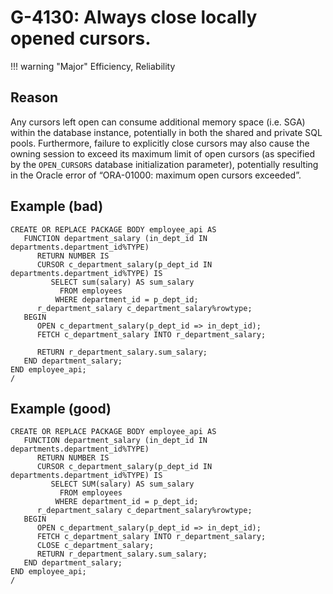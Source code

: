 # G-4130: Always close locally opened cursors.

!!! warning "Major"
    Efficiency, Reliability

## Reason

Any cursors left open can consume additional memory space (i.e. SGA) within the database instance, potentially in both the shared and private SQL pools. Furthermore, failure to explicitly close cursors may also cause the owning session to exceed its maximum limit of open cursors (as specified by the `OPEN_CURSORS` database initialization parameter), potentially resulting in the Oracle error of “ORA-01000: maximum open cursors exceeded”. 

## Example (bad)

```
CREATE OR REPLACE PACKAGE BODY employee_api AS
   FUNCTION department_salary (in_dept_id IN departments.department_id%TYPE)
      RETURN NUMBER IS
      CURSOR c_department_salary(p_dept_id IN departments.department_id%TYPE) IS 
         SELECT sum(salary) AS sum_salary
           FROM employees
          WHERE department_id = p_dept_id;
      r_department_salary c_department_salary%rowtype;
   BEGIN
      OPEN c_department_salary(p_dept_id => in_dept_id);
      FETCH c_department_salary INTO r_department_salary;
      
      RETURN r_department_salary.sum_salary;
   END department_salary;
END employee_api;
/
```

## Example (good)

```
CREATE OR REPLACE PACKAGE BODY employee_api AS
   FUNCTION department_salary (in_dept_id IN departments.department_id%TYPE)
      RETURN NUMBER IS
      CURSOR c_department_salary(p_dept_id IN departments.department_id%TYPE) IS 
         SELECT SUM(salary) AS sum_salary
           FROM employees
          WHERE department_id = p_dept_id;
      r_department_salary c_department_salary%rowtype;
   BEGIN
      OPEN c_department_salary(p_dept_id => in_dept_id);
      FETCH c_department_salary INTO r_department_salary;
      CLOSE c_department_salary;
      RETURN r_department_salary.sum_salary;
   END department_salary;
END employee_api;
/
```